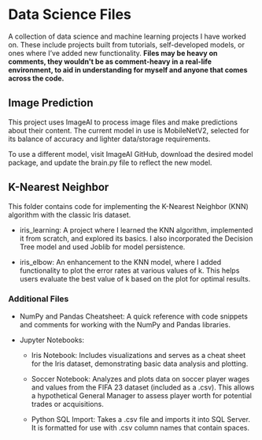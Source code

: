 # Data Science Files

A collection of data science and machine learning projects I have worked on. These include projects built from tutorials, self-developed models, or ones where I’ve added new functionality.
__Files may be heavy on comments, they wouldn't be as comment-heavy in a real-life environment, to aid in understanding for myself and anyone that comes across the code.__

## Image Prediction
This project uses ImageAI to process image files and make predictions about their content. The current model in use is MobileNetV2, selected for its balance of accuracy and lighter data/storage requirements.

To use a different model, visit ImageAI GitHub, download the desired model package, and update the brain.py file to reflect the new model.

## K-Nearest Neighbor
This folder contains code for implementing the K-Nearest Neighbor (KNN) algorithm with the classic Iris dataset.

* iris_learning: A project where I learned the KNN algorithm, implemented it from scratch, and explored its basics. I also incorporated the Decision Tree model and used Joblib for model persistence.

* iris_elbow: An enhancement to the KNN model, where I added functionality to plot the error rates at various values of k. This helps users evaluate the best value of k based on the plot for optimal results.

### Additional Files
* NumPy and Pandas Cheatsheet: A quick reference with code snippets and comments for working with the NumPy and Pandas libraries.

* Jupyter Notebooks:

  * Iris Notebook: Includes visualizations and serves as a cheat sheet for the Iris dataset, demonstrating basic data analysis and plotting.
  
  * Soccer Notebook: Analyzes and plots data on soccer player wages and values from the FIFA 23 dataset (included as a .csv). This allows a hypothetical General Manager to assess player worth for potential trades or acquisitions.

  * Python SQL Import: Takes a .csv file and imports it into SQL Server. It is formatted for use with .csv column names that contain spaces.
